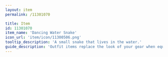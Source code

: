 ```yaml
---
layout: item
permalink: /11301070

title: Item
id: 11301070
item_name: 'Dancing Water Snake'
icon_url: 'item/icon/11300506.png'
tooltip_description: 'A small snake that lives in the water.'
guide_description: 'Outfit items replace the look of your gear when equipped.'
---
```

